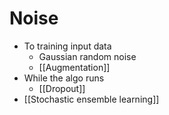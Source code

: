 # Noise
- To training input data
	- Gaussian random noise
	- [[Augmentation]]
- While the algo runs
	- [[Dropout]]
- [[Stochastic ensemble learning]]